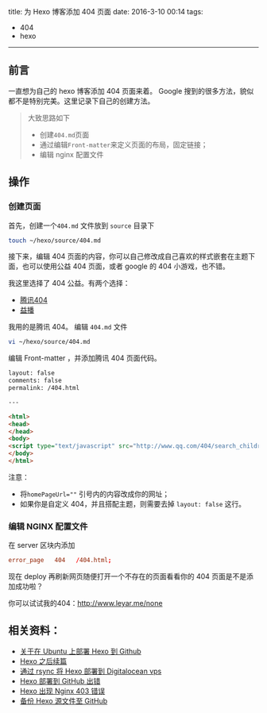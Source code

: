 title: 为 Hexo 博客添加 404 页面
date: 2016-3-10 00:14
tags:
- 404
- hexo
---

## 前言

一直想为自己的 hexo 博客添加 404 页面来着。 Google 搜到的很多方法，貌似都不是特别完美。这里记录下自己的创建方法。

> 大致思路如下
> + 创建`404.md`页面
> + 通过编辑`Front-matter`来定义页面的布局，固定链接； 
> + 编辑 nginx 配置文件

<!--more-->

## 操作

### 创建页面

首先，创建一个`404.md` 文件放到 `source` 目录下

```bash
touch ~/hexo/source/404.md
```
接下来，编辑 404 页面的内容，你可以自己修改成自己喜欢的样式嵌套在主题下面，也可以使用公益 404 页面，或者 google 的 404 小游戏，也不错。

我这里选择了 404 公益。有两个选择：

+ [腾讯404](http://www.qq.com/404/)
+ [益播](http://yibo.iyiyun.com/Home/Index/web404)

我用的是腾讯 404。 编辑 `404.md` 文件

```bash
vi ~/hexo/source/404.md
```
编辑 Front-matter ，并添加腾讯 404 页面代码。

```html
layout: false 
comments: false
permalink: /404.html

---

<html>
<head>
</head>
<body>
<script type="text/javascript" src="http://www.qq.com/404/search_children.js" charset="utf-8" homePageUrl="http://leyar.me" homePageName="返回主页"></script>
</body>
</html>
```
注意：

+ 将`homePageUrl=""` 引号内的内容改成你的网址；
+ 如果你是自定义 404，并且搭配主题，则需要去掉 `layout: false` 这行。

### 编辑 NGINX 配置文件

在 server 区块内添加

```conf
error_page   404   /404.html;
```

现在 deploy 再刷新网页随便打开一个不存在的页面看看你的 404 页面是不是添加成功啦？

你可以试试我的404：<http://www.leyar.me/none>

## 相关资料：
+ [关于在 Ubuntu 上部署 Hexo 到 Github](http://www.leyar.me/create-a-blog-with-hexo-in-ubuntu/)
+ [Hexo 之后续篇](http://www.leyar.me/After-installing-Hexo/)
+ [通过 rsync 将 Hexo 部署到 Digitalocean vps](http://www.leyar.me/Digitalocean-vps-nginx-setup/)
+ [Hexo 部署到 GitHub 出错](http://www.leyar.me/hexo-deploy-to-git-error/)
+ [Hexo 出现 Nginx 403 错误](http://www.leyar.me/hexo-nginx-403-forbidden/)
+ [备份 Hexo 源文件至 GitHub](http://www.leyar.me/backup-your-blog-to-github/)


